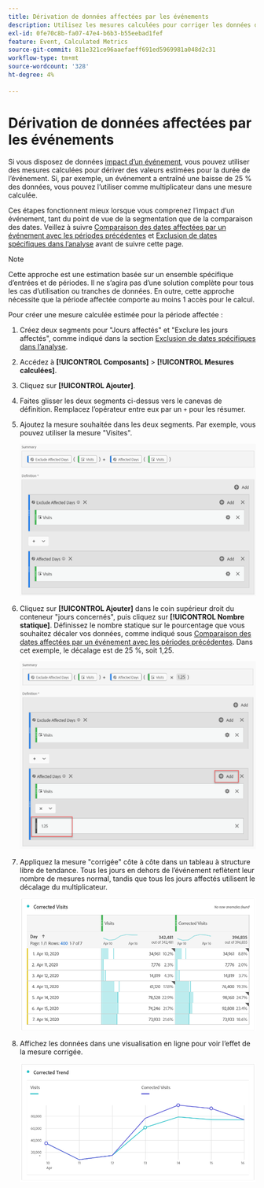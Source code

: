 ```yaml
---
title: Dérivation de données affectées par les événements
description: Utilisez les mesures calculées pour corriger les données de tendance affectées par un événement.
exl-id: 0fe70c8b-fa07-47e4-b6b3-b55eebad1fef
feature: Event, Calculated Metrics
source-git-commit: 811e321ce96aaefaeff691ed5969981a048d2c31
workflow-type: tm+mt
source-wordcount: '328'
ht-degree: 4%

---
```


# Dérivation de données affectées par les événements

Si vous disposez de données [impact d’un événement](overview.md), vous pouvez utiliser des mesures calculées pour dériver des valeurs estimées pour la durée de l’événement. Si, par exemple, un événement a entraîné une baisse de 25 % des données, vous pouvez l’utiliser comme multiplicateur dans une mesure calculée.

Ces étapes fonctionnent mieux lorsque vous comprenez l’impact d’un événement, tant du point de vue de la segmentation que de la comparaison des dates. Veillez à suivre [Comparaison des dates affectées par un événement avec les périodes précédentes](compare-dates.md) et [Exclusion de dates spécifiques dans l’analyse](segments.md) avant de suivre cette page.

>[!NOTE]
>
>Cette approche est une estimation basée sur un ensemble spécifique d’entrées et de périodes. Il ne s’agira pas d’une solution complète pour tous les cas d’utilisation ou tranches de données. En outre, cette approche nécessite que la période affectée comporte au moins 1 accès pour le calcul.

Pour créer une mesure calculée estimée pour la période affectée :

1. Créez deux segments pour &quot;Jours affectés&quot; et &quot;Exclure les jours affectés&quot;, comme indiqué dans la section [Exclusion de dates spécifiques dans l’analyse](segments.md).
2. Accédez à **[!UICONTROL Composants]** > **[!UICONTROL Mesures calculées]**.
3. Cliquez sur **[!UICONTROL Ajouter]**.
4. Faites glisser les deux segments ci-dessus vers le canevas de définition. Remplacez l’opérateur entre eux par un `+` pour les résumer.
5. Ajoutez la mesure souhaitée dans les deux segments. Par exemple, vous pouvez utiliser la mesure &quot;Visites&quot;.

   ![Créateur de segments](assets/event_segment_builder.png)

6. Cliquez sur **[!UICONTROL Ajouter]** dans le coin supérieur droit du conteneur &quot;jours concernés&quot;, puis cliquez sur **[!UICONTROL Nombre statique]**. Définissez le nombre statique sur le pourcentage que vous souhaitez décaler vos données, comme indiqué sous [Comparaison des dates affectées par un événement avec les périodes précédentes](compare-dates.md). Dans cet exemple, le décalage est de 25 %, soit 1,25.

   ![Nombre statique](assets/event_static_number.png)

7. Appliquez la mesure &quot;corrigée&quot; côte à côte dans un tableau à structure libre de tendance. Tous les jours en dehors de l’événement reflètent leur nombre de mesures normal, tandis que tous les jours affectés utilisent le décalage du multiplicateur.

   ![Mesure corrigée](assets/event_corrected.png)

8. Affichez les données dans une visualisation en ligne pour voir l’effet de la mesure corrigée.

   ![Ligne corrigée](assets/event_line.png)
